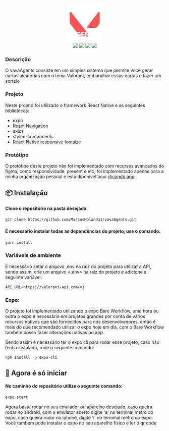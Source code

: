 <div align="center">
  <img src="src/assets/images/banners/logoDark.png">
</div>

<div align="center">
<img src="https://user-images.githubusercontent.com/77813543/184211220-52dbcc14-c82e-48ef-b8ea-c67fcd2fd769.png">
<img src="https://user-images.githubusercontent.com/77813543/184211327-4bf6c415-8c18-4c5e-a00e-5264ea0ee7e9.png">
<img src="https://user-images.githubusercontent.com/77813543/184211354-5ec0049f-92b9-4d8a-89ab-3238aeecaf4c.png">
<img src="https://user-images.githubusercontent.com/77813543/184211401-347911dc-4987-40bf-add0-d2b1a4d5ddb1.png">
</div>

<h3 align="left">Descrição</h3>

<p align="left">O vavaAgents consiste em um simples sistema que permite você gerar cartas aleatórias com o tema Valorant, embaralhar essas cartas e fazer um sorteio</p>

 <h3 align="left">Projeto</h3>
<p>Neste projeto foi utilizado o framework React Native e as seguintes bibliotecas:</p>

- expo
- React Navigation
- axios
- styled-components
- React Native responsive fontsize

 <h3 align="left">Protótipo</h3>
<p>O protótipo deste projeto não foi implementado com recursos avançados do figma, como responsividade, present e etc, foi implementado apenas para a minha organização pessoal e está diponível aqui <a href="https://www.figma.com/file/jbaTGdpGePJ4ISytuRYnvX/vavaAgents?node-id=0%3A1">clicando aqui</a>
 </p>


## 📦 Instalação

#### Clone o repositório na pasta desejada:

```bash
git clone https://github.com/MarcusHolanda1/vavaAgents.git
```


#### É necessário instalar todas as dependências do projeto, use o comando:

```bash
yarn install
```

<h3 align="left">Variáveis de ambiente</h3>

<p align="left">É necessário setar o arquivo .env na raiz do projeto para utilizar a API, sendo assim, crie um arquivo <.env> na raiz do projeto e adicione a seguinte variável:</p>

```bash
API_URL=https://valorant-api.com/v1
```

### Expo:
<p align="left">O projeto foi implementado utilizando o expo Bare Workflow, uma hora ou outra o expo é necessário em projetos grandes por conta de vários recursos nativos que são fornecidos para nós desenvolvedores, então é mais do que recomendado utilizar o expo hoje em dia, com o Bare Workflow também posso fazer alterações nativas no app.</p>
<p align="left">Sendo assim é necessário ter o expo cli para rodar esse projeto, caso não tenha instalado, rode o seguinte comando:</p> 

```bash
npm install -g expo-cli
```

## :rocket: Agora é só iniciar

#### No caminho do repositório utilize o seguinte comando:

```bash
expo start
```

<p align="left">Agora basta rodar no seu emulador ou aparelho desejado, caso queira rodar no android, com o emulator aberto digite 'a' no terminal metro do expo, caso queira rodar no iphone, digite 'i' no terminal metro do expo. Você também pode instalar o expo no seu aparelho físico e ler o qr code </p>


